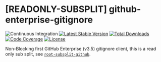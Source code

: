 # [READONLY-SUBSPLIT] github-enterprise-gitignore


![Continuous Integration](https://github.com/php-api-clients/github-enterprise-gitignore/workflows/Continuous%20Integration/badge.svg)
[![Latest Stable Version](https://poser.pugx.org/api-clients/github-enterprise-gitignore/v/stable.png)](https://packagist.org/packages/api-clients/github-enterprise-gitignore)
[![Total Downloads](https://poser.pugx.org/api-clients/github-enterprise-gitignore/downloads.png)](https://packagist.org/packages/api-clients/github-enterprise-gitignore)
[![Code Coverage](https://scrutinizer-ci.com/g/php-api-clients/github-enterprise-gitignore/badges/coverage.png?b==)](https://scrutinizer-ci.com/g/php-api-clients/github-enterprise-gitignore/?branch=)
[![License](https://poser.pugx.org/api-clients/github-enterprise-gitignore/license.png)](https://packagist.org/packages/api-clients/github-enterprise-gitignore)

Non-Blocking first GitHub Enterprise (v3.5) gitignore client, this is a read only sub split, see [`root-subsplit-github`](https://github.com/php-api-clients/root-subsplit-github).
